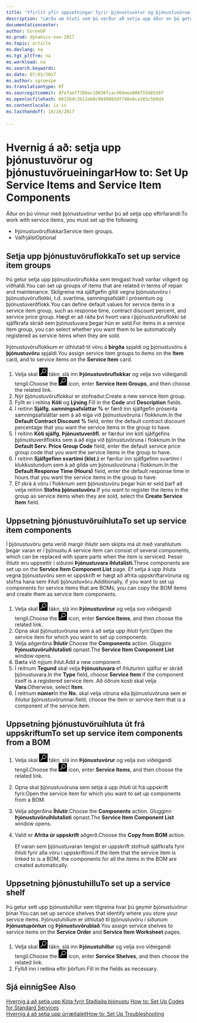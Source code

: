 ```yaml
---
title: "Yfirlit yfir uppsetningar fyrir þjónustuvörur og þjónustuvörueiningar"
description: "Lærðu um hluti sem þú verður að setja upp áður en þú getur notað þjónustuvörur, eins og sjálfgefin gildi á borð við svartíma, samningsafslátt í prósentum og þjónustuverðflokk."
documentationcenter: 
author: SorenGP
ms.prod: dynamics-nav-2017
ms.topic: article
ms.devlang: na
ms.tgt_pltfrm: na
ms.workload: na
ms.search.keywords: 
ms.date: 07/01/2017
ms.author: sgroespe
ms.translationtype: HT
ms.sourcegitcommit: 4fefaef7380ac10836fcac404eea006f55d8556f
ms.openlocfilehash: 0632bdc3b12e60c9b49893df748e8ca165c5b9d4
ms.contentlocale: is-is
ms.lasthandoff: 10/16/2017

---
```

# <a name="how-to-set-up-service-items-and-service-item-components"></a><span data-ttu-id="12511-103">Hvernig á að: setja upp þjónustuvörur og þjónustuvörueiningar</span><span class="sxs-lookup"><span data-stu-id="12511-103">How to: Set Up Service Items and Service Item Components</span></span>
<span data-ttu-id="12511-104">Áður en þú vinnur með þjónustuvörur verður þú að setja upp eftirfarandi:</span><span class="sxs-lookup"><span data-stu-id="12511-104">To work with service items, you must set up the following</span></span>

* <span data-ttu-id="12511-105">Þjónustuvöruflokkar</span><span class="sxs-lookup"><span data-stu-id="12511-105">Service item groups.</span></span> 
* <span data-ttu-id="12511-106">Valfrjálst</span><span class="sxs-lookup"><span data-stu-id="12511-106">Optional</span></span>

## <a name="to-set-up-service-item-groups"></a><span data-ttu-id="12511-107">Setja upp þjónustuvöruflokka</span><span class="sxs-lookup"><span data-stu-id="12511-107">To set up service item groups</span></span>
<span data-ttu-id="12511-108">Þú getur setja upp þjónustuvöruflokka sem tengjast hvað varðar viðgerð og viðhaldi.</span><span class="sxs-lookup"><span data-stu-id="12511-108">You can set up groups of items that are related in terms of repair and maintenance.</span></span> <span data-ttu-id="12511-109">Skilgreina má sjálfgefin gildi vegna þjónustuvöru í þjónustuvöruflokki, t.d. svartíma, samningsafslátt í prósentum og þjónustuverðflokk.</span><span class="sxs-lookup"><span data-stu-id="12511-109">You can define default values for service items in a service item group, such as response time, contract discount percent, and service price group.</span></span> <span data-ttu-id="12511-110">Hægt er að ráða því hvort vara í þjónustuvöruflokki sé sjálfkrafa skráð sem þjónustuvara þegar hún er seld.</span><span class="sxs-lookup"><span data-stu-id="12511-110">For items in a service item group, you can select whether you want them to be automatically registered as service items when they are sold.</span></span>  
  
<span data-ttu-id="12511-111">Þjónustuvöruflokkum er úthlutað til vöru á **birgða** spjaldi og þjónustuvöru á **þjónustuvöru** spjaldi.</span><span class="sxs-lookup"><span data-stu-id="12511-111">You assign service item groups to items on the **Item** card, and to service items on the **Service Item** card.</span></span>  
  
1. <span data-ttu-id="12511-112">Velja skal ![Leit að síðu eða skýrslu](media/ui-search/search_small.png "Leit að síðu eða skýrslu táknið") tákn, slá inn **Þjónustuvöruflokkar** og velja svo viðeigandi tengil.</span><span class="sxs-lookup"><span data-stu-id="12511-112">Choose the ![Search for Page or Report](media/ui-search/search_small.png "Search for Page or Report icon") icon, enter **Service Item Groups**, and then choose the related link.</span></span>  
2. <span data-ttu-id="12511-113">Nýr þjónustuvöruflokkur er stofnaður.</span><span class="sxs-lookup"><span data-stu-id="12511-113">Create a new service item group.</span></span>  
3. <span data-ttu-id="12511-114">Fyllt er í reitina **Kóti** og **Lýsing**.</span><span class="sxs-lookup"><span data-stu-id="12511-114">Fill in the **Code** and **Description** fields.</span></span>  
4. <span data-ttu-id="12511-115">Í reitinn **Sjálfg. samningsafsláttar %** er færð inn sjálfgefin prósenta samningsafsláttar sem á að eiga við þjónustuvöruna í flokknum.</span><span class="sxs-lookup"><span data-stu-id="12511-115">In the **Default Contract Discount %** field, enter the default contract discount percentage that you want the service items in the group to have.</span></span>  
5. <span data-ttu-id="12511-116">Í reitinn **Kóti sjálfg. Þjónustuverðfl.** er færður inn kóti sjálfgefins þjónustuverðflokks sem á að eiga við þjónustuvöruna í flokknum.</span><span class="sxs-lookup"><span data-stu-id="12511-116">In the **Default Serv. Price Group Code** field, enter the default service price group code that you want the service items in the group to have.</span></span>  
6. <span data-ttu-id="12511-117">Í reitinn **Sjálfgefinn svartími (klst.)** er færður inn sjálfgefinn svartími í klukkustundum sem á að gilda um þjónustuvöruna í flokknum.</span><span class="sxs-lookup"><span data-stu-id="12511-117">In the **Default Response Time (Hours)** field, enter the default response time in hours that you want the service items in the group to have.</span></span>  
7. <span data-ttu-id="12511-118">Ef skrá á vöru í flokknum sem þjónustuvöru þegar hún er seld þarf að velja reitinn **Stofna þjónustuvöru**.</span><span class="sxs-lookup"><span data-stu-id="12511-118">If you want to register the items in the group as service items when they are sold, select the **Create Service Item** field.</span></span>  

## <a name="to-set-up-service-item-components"></a><span data-ttu-id="12511-119">Uppsetning þjónustuvöruíhluta</span><span class="sxs-lookup"><span data-stu-id="12511-119">To set up service item components</span></span>
<span data-ttu-id="12511-120">Í þjónustuvöru geta verið margir íhlutir sem skipta má út með varahlutum þegar varan er í þjónustu.</span><span class="sxs-lookup"><span data-stu-id="12511-120">A service item can consist of several components, which can be replaced with spare parts when the item is serviced.</span></span> <span data-ttu-id="12511-121">Þessir íhlutir eru uppsettir í síðunni **Þjónustuvara íhlutalisti**.</span><span class="sxs-lookup"><span data-stu-id="12511-121">These components are set up on the **Service Item Component List** page.</span></span> <span data-ttu-id="12511-122">Ef setja á upp íhluta vegna þjónustuvöru sem er uppskrift er hægt að afrita uppskriftarvöruna og stofna hana sem íhluti þjónustuvöru.</span><span class="sxs-lookup"><span data-stu-id="12511-122">Additionally, if you want to set up components for service items that are BOMs, you can copy the BOM items and create them as service item components.</span></span> 
  
1. <span data-ttu-id="12511-123">Velja skal ![Leit að síðu eða skýrslu](media/ui-search/search_small.png "Leit að síðu eða skýrslu táknið") tákn, slá inn **Þjónustuvörur** og velja svo viðeigandi tengil.</span><span class="sxs-lookup"><span data-stu-id="12511-123">Choose the ![Search for Page or Report](media/ui-search/search_small.png "Search for Page or Report icon") icon, enter **Service Items**, and then choose the related link.</span></span> 
2. <span data-ttu-id="12511-124">Opna skal þjónustuvöruna sem á að setja upp íhluti fyrir.</span><span class="sxs-lookup"><span data-stu-id="12511-124">Open the service item for which you want to set up components.</span></span>  
3. <span data-ttu-id="12511-125">Velja aðgerðina **Íhlutir**.</span><span class="sxs-lookup"><span data-stu-id="12511-125">Choose the **Components** action.</span></span> <span data-ttu-id="12511-126">Glugginn **Þjónustuvöruíhlutalisti** opnast.</span><span class="sxs-lookup"><span data-stu-id="12511-126">The **Service Item Component List** window opens.</span></span>  
4. <span data-ttu-id="12511-127">Bæta við nýjum íhlut.</span><span class="sxs-lookup"><span data-stu-id="12511-127">Add a new component.</span></span>  
5. <span data-ttu-id="12511-128">Í reitnum **Tegund** skal velja **Þjónustuvara** ef íhluturinn sjálfur er skráð þjónustuvara.</span><span class="sxs-lookup"><span data-stu-id="12511-128">In the **Type** field, choose **Service Item** if the component itself is a registered service item.</span></span> <span data-ttu-id="12511-129">Að öðrum kosti skal velja **Vara**.</span><span class="sxs-lookup"><span data-stu-id="12511-129">Otherwise, select **Item**.</span></span>  
6. <span data-ttu-id="12511-130">Í reitnum **númer**</span><span class="sxs-lookup"><span data-stu-id="12511-130">In the **No.**</span></span> <span data-ttu-id="12511-131">skal velja vöruna eða þjónustuvöruna sem er íhlutur þjónustuvörunnar.</span><span class="sxs-lookup"><span data-stu-id="12511-131">field, choose the item or service item that is a component of the service item.</span></span>  

## <a name="to-set-up-service-item-components-from-a-bom"></a><span data-ttu-id="12511-132">Uppsetning þjónustuvöruíhluta út frá uppskriftum</span><span class="sxs-lookup"><span data-stu-id="12511-132">To set up service item components from a BOM</span></span>
1.  <span data-ttu-id="12511-133">Velja skal ![Leit að síðu eða skýrslu](media/ui-search/search_small.png "Leit að síðu eða skýrslu táknið") tákn, slá inn **Þjónustuvörur** og velja svo viðeigandi tengil.</span><span class="sxs-lookup"><span data-stu-id="12511-133">Choose the ![Search for Page or Report](media/ui-search/search_small.png "Search for Page or Report icon") icon, enter **Service Items**, and then choose the related link.</span></span>  
2. <span data-ttu-id="12511-134">Opna skal þjónustuvöruna sem setja á upp íhluti út frá uppskrift fyrir.</span><span class="sxs-lookup"><span data-stu-id="12511-134">Open the service item for which you want to set up components from a BOM.</span></span>  
3. <span data-ttu-id="12511-135">Velja aðgerðina **Íhlutir**.</span><span class="sxs-lookup"><span data-stu-id="12511-135">Choose the **Components** action.</span></span> <span data-ttu-id="12511-136">Glugginn **Þjónustuvöruíhlutalisti** opnast.</span><span class="sxs-lookup"><span data-stu-id="12511-136">The **Service Item Component List** window opens.</span></span>  
4. <span data-ttu-id="12511-137">Valið er **Afrita úr uppskrift** aðgerð.</span><span class="sxs-lookup"><span data-stu-id="12511-137">Choose the **Copy from BOM** action.</span></span>  
  
    <span data-ttu-id="12511-138">Ef varan sem þjónustuvaran tengist er uppskrift stofnuð sjálfkrafa fyrir íhluti fyrir alla vöru í uppskriftinni.</span><span class="sxs-lookup"><span data-stu-id="12511-138">If the item that the service item is linked to is a BOM, the components for all the items in the BOM are created automatically.</span></span>  

## <a name="to-set-up-a-service-shelf"></a><span data-ttu-id="12511-139">Uppsetning þjónustuhillu</span><span class="sxs-lookup"><span data-stu-id="12511-139">To set up a service shelf</span></span>
<span data-ttu-id="12511-140">Þú getur sett upp þjónustuhillur sem tilgreina hvar þú geymir þjónustuvörur þínar.</span><span class="sxs-lookup"><span data-stu-id="12511-140">You can set up service shelves that identify where you store your service items.</span></span> <span data-ttu-id="12511-141">Þjónustuhillum er úthlutað til þjónustuvöru í síðunum **Þjónustupöntun** og **Þjónustuvörublað**.</span><span class="sxs-lookup"><span data-stu-id="12511-141">You assign service shelves to service items on the **Service Order** and **Service Item Worksheet** pages.</span></span>  
  
1. <span data-ttu-id="12511-142">Velja skal ![Leit að síðu eða skýrslu](media/ui-search/search_small.png "Leit að síðu eða skýrslu táknið") tákn, slá inn **Þjónustuhillur** og velja svo viðeigandi tengil.</span><span class="sxs-lookup"><span data-stu-id="12511-142">Choose the ![Search for Page or Report](media/ui-search/search_small.png "Search for Page or Report icon") icon, enter **Service Shelves**, and then choose the related link.</span></span>
2. <span data-ttu-id="12511-143">Fyllið inn í reitina eftir þörfum.</span><span class="sxs-lookup"><span data-stu-id="12511-143">Fill in the fields as necessary.</span></span>

## <a name="see-also"></a><span data-ttu-id="12511-144">Sjá einnig</span><span class="sxs-lookup"><span data-stu-id="12511-144">See Also</span></span>
<span data-ttu-id="12511-145">[Hvernig á að setja upp Kóta fyrir Staðlaða þjónustu](service-how-setup-service-coding.md) </span><span class="sxs-lookup"><span data-stu-id="12511-145">[How to: Set Up Codes for Standard Services](service-how-setup-service-coding.md) </span></span>  
[<span data-ttu-id="12511-146">Hvernig á að setja upp úrræðaleit</span><span class="sxs-lookup"><span data-stu-id="12511-146">How to: Set Up Troubleshooting</span></span>](service-how-setup-troubleshooting.md)
